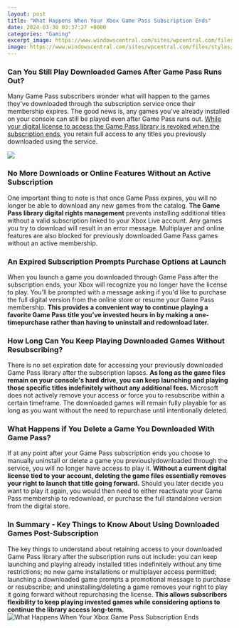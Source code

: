 ```yaml
---
layout: post
title: "What Happens When Your Xbox Game Pass Subscription Ends"
date: 2024-03-30 03:37:27 +0000
categories: "Gaming"
excerpt_image: https://www.windowscentral.com/sites/wpcentral.com/files/styles/larger/public/field/image/2017/05/game-pass-screenshot-1.png?itok=DjZpzV30
image: https://www.windowscentral.com/sites/wpcentral.com/files/styles/larger/public/field/image/2017/05/game-pass-screenshot-1.png?itok=DjZpzV30
---
```


### Can You Still Play Downloaded Games After Game Pass Runs Out? 
Many Game Pass subscribers wonder what will happen to the games they've downloaded through the subscription service once their membership expires. The good news is, any games you've already installed on your console can still be played even after Game Pass runs out. [While your digital license to access the Game Pass library is revoked when the subscription ends](https://store.fi.io.vn/cute-axolotl-funny-i-axolotl-questions-salamander-265/women&), you retain full access to any titles you previously downloaded using the service.

![](https://i.ytimg.com/vi/zWE4c1H27MA/maxresdefault.jpg)
### No More Downloads or Online Features Without an Active Subscription
One important thing to note is that once Game Pass expires, you will no longer be able to download any new games from the catalog. **The Game Pass library digital rights management** prevents installing additional titles without a valid subscription linked to your Xbox Live account. Any games you try to download will result in an error message. Multiplayer and online features are also blocked for previously downloaded Game Pass games without an active membership. 
### An Expired Subscription Prompts Purchase Options at Launch 
When you launch a game you downloaded through Game Pass after the subscription ends, your Xbox will recognize you no longer have the license to play. You'll be prompted with a message asking if you'd like to purchase the full digital version from the online store or resume your Game Pass membership. **This provides a convenient way to continue playing a favorite Game Pass title you've invested hours in by making a one-timepurchase rather than having to uninstall and redownload later.**
### How Long Can You Keep Playing Downloaded Games Without Resubscribing? 
There is no set expiration date for accessing your previously downloaded Game Pass library after the subscription lapses. **As long as the game files remain on your console's hard drive, you can keep launching and playing those specific titles indefinitely without any additional fees.** Microsoft does not actively remove your access or force you to resubscribe within a certain timeframe. The downloaded games will remain fully playable for as long as you want without the need to repurchase until intentionally deleted.
### What Happens if You Delete a Game You Downloaded With Game Pass?  
If at any point after your Game Pass subscription ends you choose to manually uninstall or delete a game you previouslydownloaded through the service, you will no longer have access to play it. **Without a current digital license tied to your account, deleting the game files essentially removes your right to launch that title going forward.** Should you later decide you want to play it again, you would then need to either reactivate your Game Pass membership to redownload, or purchase the full standalone version from the digital store.
### In Summary - Key Things to Know About Using Downloaded Games Post-Subscription 
The key things to understand about retaining access to your downloaded Game Pass library after the subscription runs out include: you can keep launching and playing already installed titles indefinitely without any time restrictions; no new game installations or multiplayer access permitted; launching a downloaded game prompts a promotional message to purchase or resubscribe; and uninstalling/deleting a game removes your right to play it going forward without repurchasing the license. **This allows subscribers flexibility to keep playing invested games while considering options to continue the library access long-term.**
![What Happens When Your Xbox Game Pass Subscription Ends](https://www.windowscentral.com/sites/wpcentral.com/files/styles/larger/public/field/image/2017/05/game-pass-screenshot-1.png?itok=DjZpzV30)
